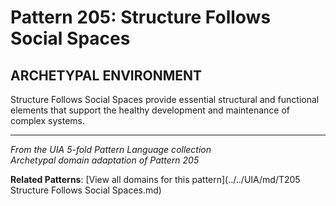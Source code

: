 # Pattern 205: Structure Follows Social Spaces

## ARCHETYPAL ENVIRONMENT

Structure Follows Social Spaces provide essential structural and functional elements that support the healthy development and maintenance of complex systems.

---

*From the UIA 5-fold Pattern Language collection*  
*Archetypal domain adaptation of Pattern 205*

**Related Patterns**: [View all domains for this pattern](../../UIA/md/T205 Structure Follows Social Spaces.md)
